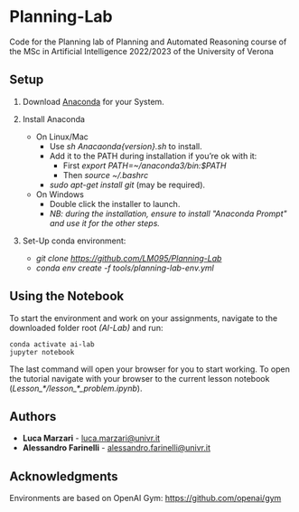 # Planning-Lab
Code for the Planning lab of Planning and Automated Reasoning course of the MSc in Artificial Intelligence 2022/2023 of the University of Verona

## Setup 
1. Download [Anaconda](https://www.anaconda.com/distribution/#download-section) for your System.

2.  Install Anaconda
	- On Linux/Mac 
		- Use *sh Anacaonda{version}.sh* to install.
		- Add it to the PATH during installation if you’re ok with it:
			- First *export PATH=~/anaconda3/bin:$PATH*
			- Then *source ~/.bashrc*
		- *sudo apt-get install git* (may be required).
	- On Windows
		- Double click the installer to launch.
		- *NB: during the installation, ensure to install "Anaconda Prompt" and use it for the other steps.*

3.  Set-Up conda environment:
	- *git clone https://github.com/LM095/Planning-Lab*
	- *conda env create -f tools/planning-lab-env.yml*

## Using the Notebook
To start the environment and work on your assignments, navigate to the downloaded folder root *(AI-Lab)* and run:
```
conda activate ai-lab
jupyter notebook
```
The last command will open your browser for you to start working. To open the tutorial navigate with your browser to the current lesson notebook (*Lesson_\*/lesson_\*_problem.ipynb*).

## Authors
*  **Luca Marzari** - luca.marzari@univr.it
*  **Alessandro Farinelli** - alessandro.farinelli@univr.it

## Acknowledgments
Environments are based on OpenAI Gym: https://github.com/openai/gym
